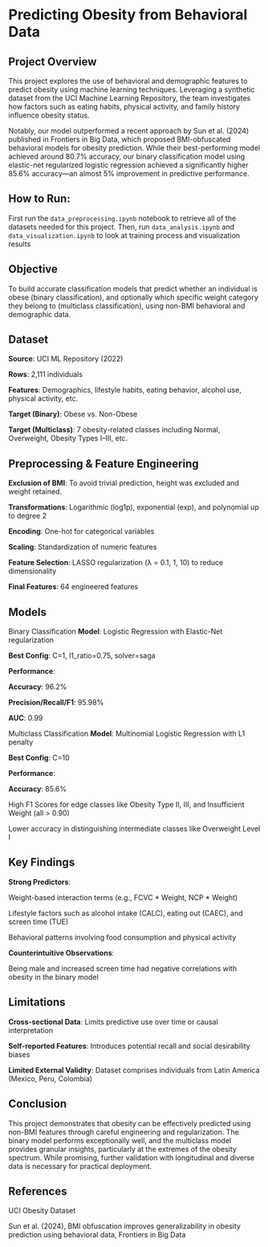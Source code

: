 # Predicting Obesity from Behavioral Data
## Project Overview
This project explores the use of behavioral and demographic features to predict obesity using machine learning techniques. Leveraging a synthetic dataset from the UCI Machine Learning Repository, the team investigates how factors such as eating habits, physical activity, and family history influence obesity status.

Notably, our model outperformed a recent approach by Sun et al. (2024) published in Frontiers in Big Data, which proposed BMI-obfuscated behavioral models for obesity prediction. While their best-performing model achieved around 80.7% accuracy, our binary classification model using elastic-net regularized logistic regression achieved a significantly higher 85.6% accuracy—an almost 5% improvement in predictive performance.

## How to Run: 
First run the `data_preprocessing.ipynb` notebook to retrieve all of the datasets needed for this project. Then, run `data_analysis.ipynb` and `data_visualization.ipynb` to look at training process and visualization results

## Objective
To build accurate classification models that predict whether an individual is obese (binary classification), and optionally which specific weight category they belong to (multiclass classification), using non-BMI behavioral and demographic data.

## Dataset
**Source**: UCI ML Repository (2022)

**Rows**: 2,111 individuals

**Features**: Demographics, lifestyle habits, eating behavior, alcohol use, physical activity, etc.

**Target (Binary)**: Obese vs. Non-Obese

**Target (Multiclass)**: 7 obesity-related classes including Normal, Overweight, Obesity Types I–III, etc.

## Preprocessing & Feature Engineering
**Exclusion of BMI**: To avoid trivial prediction, height was excluded and weight retained.

**Transformations**: Logarithmic (log1p), exponential (exp), and polynomial up to degree 2

**Encoding**: One-hot for categorical variables

**Scaling**: Standardization of numeric features

**Feature Selection**: LASSO regularization (λ = 0.1, 1, 10) to reduce dimensionality

**Final Features**: 64 engineered features

## Models
Binary Classification
**Model**: Logistic Regression with Elastic-Net regularization

**Best Config**: C=1, l1_ratio=0.75, solver=saga

**Performance**:

**Accuracy**: 96.2%

**Precision/Recall/F1**: 95.98%

**AUC**: 0.99

Multiclass Classification
**Model**: Multinomial Logistic Regression with L1 penalty

**Best Config**: C=10

**Performance**:

**Accuracy**: 85.6%

High F1 Scores for edge classes like Obesity Type II, III, and Insufficient Weight (all > 0.90)

Lower accuracy in distinguishing intermediate classes like Overweight Level I

## Key Findings
**Strong Predictors**:

Weight-based interaction terms (e.g., FCVC * Weight, NCP * Weight)

Lifestyle factors such as alcohol intake (CALC), eating out (CAEC), and screen time (TUE)

Behavioral patterns involving food consumption and physical activity

**Counterintuitive Observations**:

Being male and increased screen time had negative correlations with obesity in the binary model

## Limitations
**Cross-sectional Data**: Limits predictive use over time or causal interpretation

**Self-reported Features**: Introduces potential recall and social desirability biases

**Limited External Validity**: Dataset comprises individuals from Latin America (Mexico, Peru, Colombia)

## Conclusion
This project demonstrates that obesity can be effectively predicted using non-BMI features through careful engineering and regularization. The binary model performs exceptionally well, and the multiclass model provides granular insights, particularly at the extremes of the obesity spectrum. While promising, further validation with longitudinal and diverse data is necessary for practical deployment.

## References
UCI Obesity Dataset

Sun et al. (2024), BMI obfuscation improves generalizability in obesity prediction using behavioral data, Frontiers in Big Data

